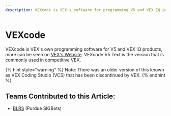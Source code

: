 ```yaml
---
description: VEXcode is VEX's software for programming V5 and VEX IQ products.
---
```


# VEXcode

VEXcode is VEX's own programming software for V5 and VEX IQ products, more can be seen on [VEX's Website](https://www.vexrobotics.com/vexedr/products/programming). VEXcode V5 Text is the version that is commonly used in competitive VEX.

{% hint style="warning" %}
Note: There was an older version of this known as VEX Coding Studio (VCS) that has been discontinued by VEX.
{% endhint %}

## Teams Contributed to this Article:

* [BLRS](https://purduesigbots.com/) (Purdue SIGBots)
